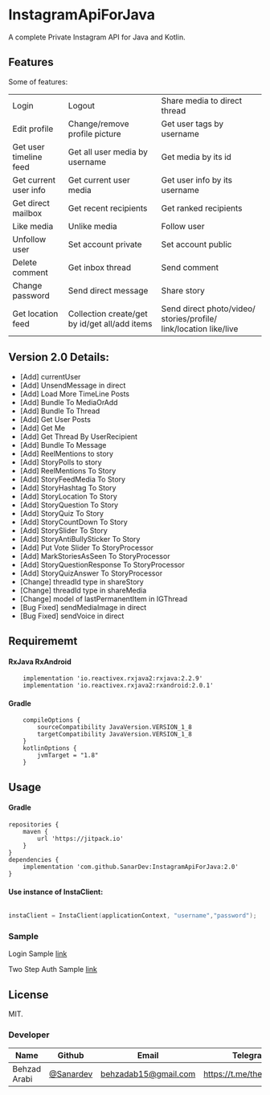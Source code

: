 # InstagramApiForJava
A complete Private Instagram API for Java and Kotlin.

## Features
Some of features:

|    |    |    |
| ------ | ------ | ------ |
| Login | Logout| Share media to direct thread 
| Edit profile | Change/remove profile picture | Get user tags by username |
| Get user timeline feed | Get all user media by username | Get media by its id |
| Get current user info | Get current user media | Get user info by its username 
| Get direct mailbox | Get recent recipients | Get ranked recipients |
| Like media | Unlike media | Follow user |
| Unfollow user | Set account private | Set account public |
| Delete comment | Get inbox thread | Send comment |
| Change password | Send direct message | Share story |
| Get location feed | Collection create/get by id/get all/add items | Send direct photo/video/ stories/profile/ link/location like/live |

## Version 2.0 Details:
- [Add] currentUser
- [Add] UnsendMessage in direct
- [Add] Load More TimeLine Posts
- [Add] Bundle To MediaOrAdd
- [Add] Bundle To Thread
- [Add] Get User Posts
- [Add] Get Me
- [Add] Get Thread By UserRecipient
- [Add] Bundle To Message
- [Add] ReelMentions to story
- [Add] StoryPolls to story
- [Add] ReelMentions To Story
- [Add] StoryFeedMedia To Story
- [Add] StoryHashtag To Story
- [Add] StoryLocation To Story
- [Add] StoryQuestion To Story
- [Add] StoryQuiz To Story
- [Add] StoryCountDown To Story
- [Add] StorySlider To Story
- [Add] StoryAntiBullySticker To Story
- [Add] Put Vote Slider To StoryProcessor
- [Add] MarkStoriesAsSeen To StoryProcessor
- [Add] StoryQuestionResponse To StoryProcessor
- [Add] StoryQuizAnswer To StoryProcessor
- [Change] threadId type in shareStory
- [Change] threadId type in shareMedia
- [Change] model of lastPermanentItem in IGThread
- [Bug Fixed] sendMediaImage in direct
- [Bug Fixed] sendVoice in direct


## Requirememt
#### RxJava RxAndroid
```
    implementation 'io.reactivex.rxjava2:rxjava:2.2.9'
    implementation 'io.reactivex.rxjava2:rxandroid:2.0.1'
```

#### Gradle
```
    compileOptions {
        sourceCompatibility JavaVersion.VERSION_1_8
        targetCompatibility JavaVersion.VERSION_1_8
    }
    kotlinOptions {
        jvmTarget = "1.8"
    }
```

## Usage
#### Gradle
```
repositories {
    maven {
        url 'https://jitpack.io'
    }
}
dependencies {
    implementation 'com.github.SanarDev:InstagramApiForJava:2.0'
}
```
#### Use instance of InstaClient:
```kotlin

instaClient = InstaClient(applicationContext, "username","password");
```
### Sample
Login Sample [link](https://github.com/BehzadArabi/Instagram-Api-Java-kotlin/blob/master/app/src/main/java/com/sanardev/instagramapijavatest/MainActivity.kt)

Two Step Auth Sample [link](https://github.com/BehzadArabi/Instagram-Api-Java-kotlin/blob/master/app/src/main/java/com/sanardev/instagramapijavatest/TwoStepAuthActivity.kt)

## License
MIT.

### Developer
| Name | Github | Email | Telegram |
| ------ | ------ | ------ | ------ |
| Behzad Arabi | [@Sanardev](https://github.com/sanardev) | [behzadab15@gmail.com](mailto:behzadab15@gmail.com) | https://t.me/theSanardev |
